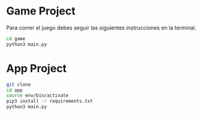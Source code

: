 # Game Project

Para correr el juego debes seguir las siguientes instrucciones en la terminal.
```sh
cd game
python3 main.py
```

# App Project

```sh
git clone
cd app
source env/bin/activate
pip3 install -r requirements.txt
python3 main.py
```

